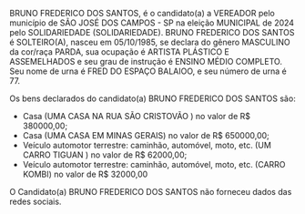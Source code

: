 BRUNO FREDERICO DOS SANTOS, é o candidato(a) a VEREADOR pelo município de SÃO JOSÉ DOS CAMPOS - SP na eleição MUNICIPAL de 2024 pelo SOLIDARIEDADE (SOLIDARIEDADE). BRUNO FREDERICO DOS SANTOS é SOLTEIRO(A), nasceu em 05/10/1985, se declara do gênero MASCULINO da cor/raça PARDA, sua ocupação é ARTISTA PLÁSTICO E ASSEMELHADOS e seu grau de instrução é ENSINO MÉDIO COMPLETO. Seu nome de urna é FRED DO ESPAÇO BALAIOO, e seu número de urna é 77.

Os bens declarados do candidato(a) BRUNO FREDERICO DOS SANTOS são: 
- Casa (UMA CASA NA RUA SÃO CRISTOVÃO ) no valor de R$ 380000,00;
- Casa (UMA CASA EM MINAS GERAIS) no valor de R$ 650000,00;
- Veículo automotor terrestre: caminhão, automóvel, moto, etc. (UM CARRO TIGUAN ) no valor de R$ 62000,00;
- Veículo automotor terrestre: caminhão, automóvel, moto, etc. (CARRO KOMBI) no valor de R$ 32000,00

O Candidato(a) BRUNO FREDERICO DOS SANTOS não forneceu dados das redes sociais.